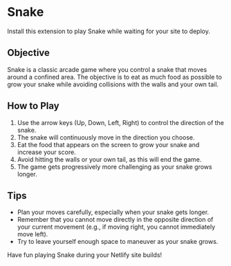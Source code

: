 # Snake

Install this extension to play Snake while waiting for your site to deploy.

## Objective

Snake is a classic arcade game where you control a snake that moves around a confined area. The objective is to eat as much food as possible to grow your snake while avoiding collisions with the walls and your own tail.

## How to Play

1. Use the arrow keys (Up, Down, Left, Right) to control the direction of the snake.
2. The snake will continuously move in the direction you choose.
3. Eat the food that appears on the screen to grow your snake and increase your score.
4. Avoid hitting the walls or your own tail, as this will end the game.
5. The game gets progressively more challenging as your snake grows longer.

## Tips

- Plan your moves carefully, especially when your snake gets longer.
- Remember that you cannot move directly in the opposite direction of your current movement (e.g., if moving right, you cannot immediately move left).
- Try to leave yourself enough space to maneuver as your snake grows.

Have fun playing Snake during your Netlify site builds!